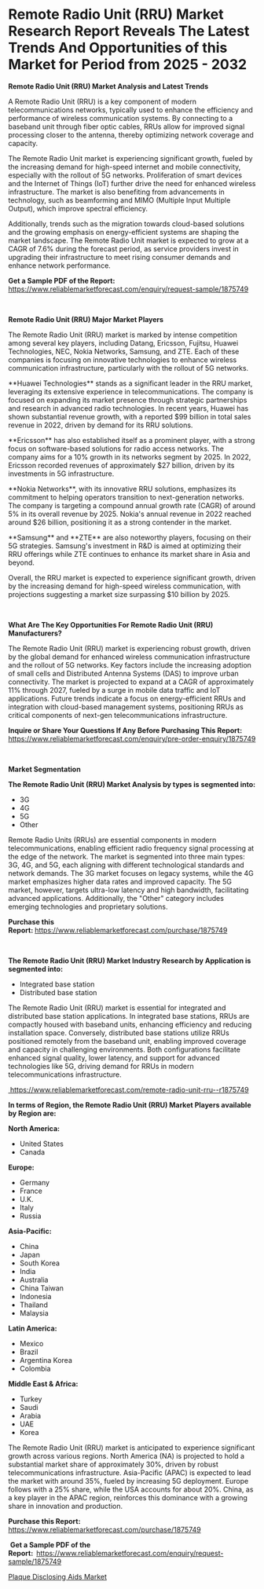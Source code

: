 <p><h1>Remote Radio Unit (RRU) Market Research Report Reveals The Latest Trends And Opportunities of this Market for Period from 2025 - 2032</h1></p><p><strong>Remote Radio Unit (RRU) Market Analysis and Latest Trends</strong></p>
<p><p>A Remote Radio Unit (RRU) is a key component of modern telecommunications networks, typically used to enhance the efficiency and performance of wireless communication systems. By connecting to a baseband unit through fiber optic cables, RRUs allow for improved signal processing closer to the antenna, thereby optimizing network coverage and capacity.</p><p>The Remote Radio Unit market is experiencing significant growth, fueled by the increasing demand for high-speed internet and mobile connectivity, especially with the rollout of 5G networks. Proliferation of smart devices and the Internet of Things (IoT) further drive the need for enhanced wireless infrastructure. The market is also benefiting from advancements in technology, such as beamforming and MIMO (Multiple Input Multiple Output), which improve spectral efficiency.</p><p>Additionally, trends such as the migration towards cloud-based solutions and the growing emphasis on energy-efficient systems are shaping the market landscape. The Remote Radio Unit market is expected to grow at a CAGR of 7.6% during the forecast period, as service providers invest in upgrading their infrastructure to meet rising consumer demands and enhance network performance.</p></p>
<p><strong>Get a Sample PDF of the Report:&nbsp;</strong> <a href="https://www.reliablemarketforecast.com/enquiry/request-sample/1875749?utm_campaign=1134&utm_medium=2&utm_source=Github&utm_content=ia&utm_term=12012025&utm_id=remote-radio-unit-rru">https://www.reliablemarketforecast.com/enquiry/request-sample/1875749</a></p>
<p>&nbsp;</p>
<p><strong>Remote Radio Unit (RRU) Major Market Players</strong></p>
<p><p>The Remote Radio Unit (RRU) market is marked by intense competition among several key players, including Datang, Ericsson, Fujitsu, Huawei Technologies, NEC, Nokia Networks, Samsung, and ZTE. Each of these companies is focusing on innovative technologies to enhance wireless communication infrastructure, particularly with the rollout of 5G networks.</p><p>**Huawei Technologies** stands as a significant leader in the RRU market, leveraging its extensive experience in telecommunications. The company is focused on expanding its market presence through strategic partnerships and research in advanced radio technologies. In recent years, Huawei has shown substantial revenue growth, with a reported $99 billion in total sales revenue in 2022, driven by demand for its RRU solutions.</p><p>**Ericsson** has also established itself as a prominent player, with a strong focus on software-based solutions for radio access networks. The company aims for a 10% growth in its networks segment by 2025. In 2022, Ericsson recorded revenues of approximately $27 billion, driven by its investments in 5G infrastructure.</p><p>**Nokia Networks**, with its innovative RRU solutions, emphasizes its commitment to helping operators transition to next-generation networks. The company is targeting a compound annual growth rate (CAGR) of around 5% in its overall revenue by 2025. Nokia's annual revenue in 2022 reached around $26 billion, positioning it as a strong contender in the market.</p><p>**Samsung** and **ZTE** are also noteworthy players, focusing on their 5G strategies. Samsung's investment in R&D is aimed at optimizing their RRU offerings while ZTE continues to enhance its market share in Asia and beyond.</p><p>Overall, the RRU market is expected to experience significant growth, driven by the increasing demand for high-speed wireless communication, with projections suggesting a market size surpassing $10 billion by 2025.</p></p>
<p>&nbsp;</p>
<p><strong>What Are The Key Opportunities For Remote Radio Unit (RRU) Manufacturers?</strong></p>
<p><p>The Remote Radio Unit (RRU) market is experiencing robust growth, driven by the global demand for enhanced wireless communication infrastructure and the rollout of 5G networks. Key factors include the increasing adoption of small cells and Distributed Antenna Systems (DAS) to improve urban connectivity. The market is projected to expand at a CAGR of approximately 11% through 2027, fueled by a surge in mobile data traffic and IoT applications. Future trends indicate a focus on energy-efficient RRUs and integration with cloud-based management systems, positioning RRUs as critical components of next-gen telecommunications infrastructure.</p></p>
<p><strong>Inquire or Share Your Questions If Any Before Purchasing This Report:</strong> <a href="https://www.reliablemarketforecast.com/enquiry/pre-order-enquiry/1875749?utm_campaign=1134&utm_medium=2&utm_source=Github&utm_content=ia&utm_term=12012025&utm_id=remote-radio-unit-rru">https://www.reliablemarketforecast.com/enquiry/pre-order-enquiry/1875749</a></p>
<p>&nbsp;</p>
<p><strong>Market Segmentation</strong></p>
<p><strong>The Remote Radio Unit (RRU) Market Analysis by types is segmented into:</strong></p>
<p><ul><li>3G</li><li>4G</li><li>5G</li><li>Other</li></ul></p>
<p><p>Remote Radio Units (RRUs) are essential components in modern telecommunications, enabling efficient radio frequency signal processing at the edge of the network. The market is segmented into three main types: 3G, 4G, and 5G, each aligning with different technological standards and network demands. The 3G market focuses on legacy systems, while the 4G market emphasizes higher data rates and improved capacity. The 5G market, however, targets ultra-low latency and high bandwidth, facilitating advanced applications. Additionally, the "Other" category includes emerging technologies and proprietary solutions.</p></p>
<p><strong>Purchase this Report:&nbsp;</strong><a href="https://www.reliablemarketforecast.com/purchase/1875749?utm_campaign=1134&utm_medium=2&utm_source=Github&utm_content=ia&utm_term=12012025&utm_id=remote-radio-unit-rru">https://www.reliablemarketforecast.com/purchase/1875749</a></p>
<p>&nbsp;</p>
<p><strong>The Remote Radio Unit (RRU) Market Industry Research by Application is segmented into:</strong></p>
<p><ul><li>Integrated base station</li><li>Distributed base station</li></ul></p>
<p><p>The Remote Radio Unit (RRU) market is essential for integrated and distributed base station applications. In integrated base stations, RRUs are compactly housed with baseband units, enhancing efficiency and reducing installation space. Conversely, distributed base stations utilize RRUs positioned remotely from the baseband unit, enabling improved coverage and capacity in challenging environments. Both configurations facilitate enhanced signal quality, lower latency, and support for advanced technologies like 5G, driving demand for RRUs in modern telecommunications infrastructure.</p></p>
<p><a href="https://www.reliablemarketforecast.com/remote-radio-unit-rru--r1875749?utm_campaign=1134&utm_medium=2&utm_source=Github&utm_content=ia&utm_term=12012025&utm_id=remote-radio-unit-rru">&nbsp;https://www.reliablemarketforecast.com/remote-radio-unit-rru--r1875749</a></p>
<p><strong>In terms of Region, the Remote Radio Unit (RRU) Market Players available by Region are:</strong></p>
<p>
    <p> <strong> North America: </strong>
        <ul>
            <li>United States</li>
            <li>Canada</li>
        </ul>
        </p> 
    <p> <strong> Europe: </strong>
        <ul>
            <li>Germany</li>
            <li>France</li>
            <li>U.K.</li>
            <li>Italy</li>
            <li>Russia</li>
        </ul>
        </p> 
    <p> <strong> Asia-Pacific: </strong>
        <ul>
            <li>China</li>
            <li>Japan</li>
            <li>South Korea</li>
            <li>India</li>
            <li>Australia</li>
            <li>China Taiwan</li>
            <li>Indonesia</li>
            <li>Thailand</li>
            <li>Malaysia</li>
        </ul>
        </p> 
    <p> <strong> Latin America: </strong>
        <ul>
            <li>Mexico</li>
            <li>Brazil</li>
            <li>Argentina Korea</li>
            <li>Colombia</li>
        </ul>
        </p> 
    <p> <strong> Middle East & Africa: </strong>
        <ul>
            <li>Turkey</li>
            <li>Saudi</li>
            <li>Arabia</li>
            <li>UAE</li>
            <li>Korea</li>
        </ul>
    </p>
    </p>
<p><p>The Remote Radio Unit (RRU) market is anticipated to experience significant growth across various regions. North America (NA) is projected to hold a substantial market share of approximately 30%, driven by robust telecommunications infrastructure. Asia-Pacific (APAC) is expected to lead the market with around 35%, fueled by increasing 5G deployment. Europe follows with a 25% share, while the USA accounts for about 20%. China, as a key player in the APAC region, reinforces this dominance with a growing share in innovation and production.</p></p>
<p><strong>Purchase this Report: </strong><a href="https://www.reliablemarketforecast.com/purchase/1875749?utm_campaign=1134&utm_medium=2&utm_source=Github&utm_content=ia&utm_term=12012025&utm_id=remote-radio-unit-rru">https://www.reliablemarketforecast.com/purchase/1875749</a></p>
<p>&nbsp;<strong>Get a Sample PDF of the Report:&nbsp;&nbsp;</strong><a href="https://www.reliablemarketforecast.com/enquiry/request-sample/1875749?utm_campaign=1134&utm_medium=2&utm_source=Github&utm_content=ia&utm_term=12012025&utm_id=remote-radio-unit-rru">https://www.reliablemarketforecast.com/enquiry/request-sample/1875749</a></p>
<p><strong></strong></p>
<p><p><a href="https://github.com/BryceTownsendr/Market-Research-Report-List-7/blob/main/plaque-disclosing-aids-market.md?utm_campaign=1134&utm_medium=2&utm_source=Github&utm_content=ia&utm_term=12012025&utm_id=remote-radio-unit-rru">Plaque Disclosing Aids Market</a></p></p>